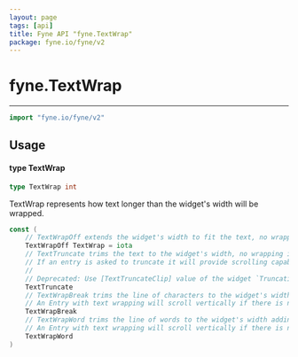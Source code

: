 ```yaml
---
layout: page
tags: [api]
title: Fyne API "fyne.TextWrap"
package: fyne.io/fyne/v2
---
```


# fyne.TextWrap
---
```go
import "fyne.io/fyne/v2"
```

## Usage

#### type TextWrap

```go
type TextWrap int
```

TextWrap represents how text longer than the widget's width will be wrapped.

```go
const (
	// TextWrapOff extends the widget's width to fit the text, no wrapping is applied.
	TextWrapOff TextWrap = iota
	// TextTruncate trims the text to the widget's width, no wrapping is applied.
	// If an entry is asked to truncate it will provide scrolling capabilities.
	//
	// Deprecated: Use [TextTruncateClip] value of the widget `Truncation` field instead
	TextTruncate
	// TextWrapBreak trims the line of characters to the widget's width adding the excess as new line.
	// An Entry with text wrapping will scroll vertically if there is not enough space for all the text.
	TextWrapBreak
	// TextWrapWord trims the line of words to the widget's width adding the excess as new line.
	// An Entry with text wrapping will scroll vertically if there is not enough space for all the text.
	TextWrapWord
)
```
